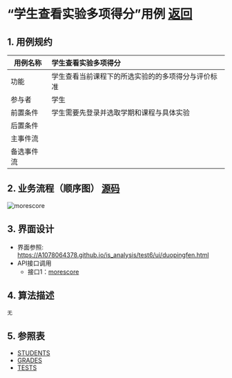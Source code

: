 # “学生查看实验多项得分”用例 [返回](../README.md)
## 1. 用例规约

|用例名称|学生查看实验多项得分|
|-------|:-------------|
|功能|学生查看当前课程下的所选实验的的多项得分与评价标准|
|参与者|学生|
|前置条件|学生需要先登录并选取学期和课程与具体实验|
|后置条件| |
|主事件流| |
|备选事件流| |

## 2. 业务流程（顺序图） [源码](../src/morescore.puml)
![morescore](../morescore.png) 

## 3. 界面设计
- 界面参照: https://A1078064378.github.io/is_analysis/test6/ui/duopingfen.html
- API接口调用
    - 接口1：[morescore](../interface/morescore.md) 

## 4. 算法描述
    无
    
## 5. 参照表
- [STUDENTS](../数据库设计.md/#STUDENTS)
- [GRADES](../数据库设计.md/#GRADES)
- [TESTS](../数据库设计.md/#TESTS)
